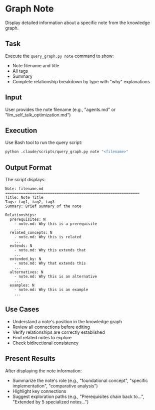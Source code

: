 # Graph Note

Display detailed information about a specific note from the knowledge graph.

## Task

Execute the `query_graph.py note` command to show:
- Note filename and title
- All tags
- Summary
- Complete relationship breakdown by type with "why" explanations

## Input

User provides the note filename (e.g., "agents.md" or "llm_self_talk_optimization.md")

## Execution

Use Bash tool to run the query script:

```bash
python .claude/scripts/query_graph.py note "<filename>"
```

## Output Format

The script displays:
```
Note: filename.md
============================================================
Title: Note Title
Tags: tag1, tag2, tag3
Summary: Brief summary of the note

Relationships:
  prerequisites: N
    - note.md: Why this is a prerequisite
    ...
  related_concepts: N
    - note.md: Why this is related
    ...
  extends: N
    - note.md: Why this extends that
    ...
  extended_by: N
    - note.md: Why that extends this
    ...
  alternatives: N
    - note.md: Why this is an alternative
    ...
  examples: N
    - note.md: Why this is an example
    ...
```

## Use Cases

- Understand a note's position in the knowledge graph
- Review all connections before editing
- Verify relationships are correctly established
- Find related notes to explore
- Check bidirectional consistency

## Present Results

After displaying the note information:
- Summarize the note's role (e.g., "foundational concept", "specific implementation", "comparative analysis")
- Highlight key connections
- Suggest exploration paths (e.g., "Prerequisites chain back to...", "Extended by 5 specialized notes...")
